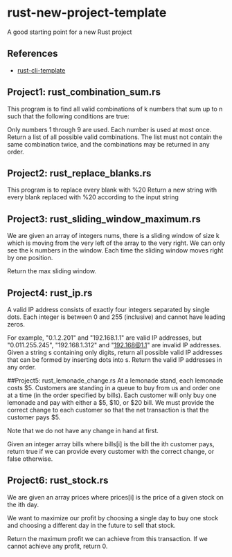 # rust-new-project-template

A good starting point for a new Rust project

## References

* [rust-cli-template](https://github.com/kbknapp/rust-cli-template)

## Project1: rust_combination_sum.rs

This program is to find all valid combinations of k numbers that sum up to n such that the following conditions are true:

Only numbers 1 through 9 are used.
Each number is used at most once.
Return a list of all possible valid combinations. The list must not contain the same combination twice, and the combinations may be returned in any order.

## Project2: rust_replace_blanks.rs

This program is to replace every blank with %20
Return a new string with every blank replaced with %20 according to the input string

## Project3: rust_sliding_window_maximum.rs

We are given an array of integers nums, there is a sliding window of size k which is moving from the very left of the array to the very right. We can only see the k numbers in the window. Each time the sliding window moves right by one position.

Return the max sliding window.

## Project4: rust_ip.rs

A valid IP address consists of exactly four integers separated by single dots. Each integer is between 0 and 255 (inclusive) and cannot have leading zeros.

For example, "0.1.2.201" and "192.168.1.1" are valid IP addresses, but "0.011.255.245", "192.168.1.312" and "192.168@1.1" are invalid IP addresses.
Given a string s containing only digits, return all possible valid IP addresses that can be formed by inserting dots into s. Return the valid IP addresses in any order.

##Project5: rust_lemonade_change.rs
At a lemonade stand, each lemonade costs $5. Customers are standing in a queue to buy from us and order one at a time (in the order specified by bills). Each customer will only buy one lemonade and pay with either a $5, $10, or $20 bill. We must provide the correct change to each customer so that the net transaction is that the customer pays $5.

Note that we do not have any change in hand at first.

Given an integer array bills where bills[i] is the bill the ith customer pays, return true if we can provide every customer with the correct change, or false otherwise.

## Project6: rust_stock.rs

We are given an array prices where prices[i] is the price of a given stock on the ith day.

We want to maximize our profit by choosing a single day to buy one stock and choosing a different day in the future to sell that stock.

Return the maximum profit we can achieve from this transaction. If we cannot achieve any profit, return 0.
